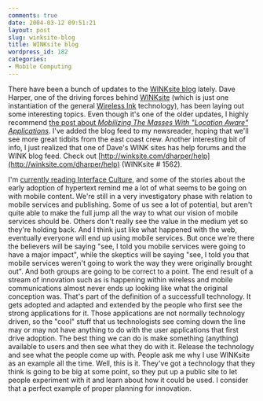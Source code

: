 ```yaml
---
comments: true
date: 2004-03-12 09:51:21
layout: post
slug: winksite-blog
title: WINKsite blog
wordpress_id: 182
categories:
- Mobile Computing
---
```


There have been a bunch of updates to the [WINKsite blog](http://winksite.com/site/help_bl.cfm) lately. Dave Harper, one of the driving forces behind [WINKsite](http://www.winksite.com) (which is just one instantiation of the general [Wireless Ink](http://www.wirelessink.com/) technology), has been laying out some interesting topics. Even though it's one of the older updates, I highly recommend [the post about _Mobilizing The Masses With "Location Aware" Applications_](http://winksite.com/site/help_bl_view.cfm?blog_id=929). I've added the blog feed to my newsreader, hoping that we'll see more great tidbits from the east coast crew. Another interesting bit of info, I just realized that one of Dave's WINK sites has help forums and the WINK blog feed. Check out [http://winksite.com/dharper/help](http://winksite.com/dharper/help) (WINKsite # 1562).

I'm [currently reading Interface Culture](http://www.bitsplitter.net/blog/index.php?p=174), and some of the stories about the early adoption of hypertext remind me a lot of what seems to be going on with mobile content. We're still in a very investigatory phase with relation to mobile services and publishing. Some of us see a lot of potential, but aren't quite able to make the full jump all the way to what our vision of mobile services should be. Others don't really see the value in the medium yet so they're holding back. And I think just like what happened with the web, eventually everyone will end up using mobile services. But once we're there the believers will be saying "see, I told you mobile services were going to have a major impact", while the skeptics will be saying "see, I told you that mobile services weren't going to work the way they were originally brought out". And both groups are going to be correct to a point. The end result of a stream of innovation such as is happening within wireless and mobile communications almost never ends up looking like what the original conception was. That's part of the definition of a successfull technology. It gets adopted and adapted and extended by the people who first see the strong applications for it. Those applications are not normally technology driven, so the "cool" stuff that us technologists see coming down the line may or may not have anything to do with the user applications that first drive adoption. The best thing we can do is make something (anything) available to users and then see what they do with it. Release the technology and see what the people come up with. People ask me why I use WINKsite as an example all the time. Well, this is it. They've got a technology that they think is going to be big at some point, so they put up a public site to let people experiment with it and learn about how it could be used. I consider that a perfect example of proper planning for innovation.
